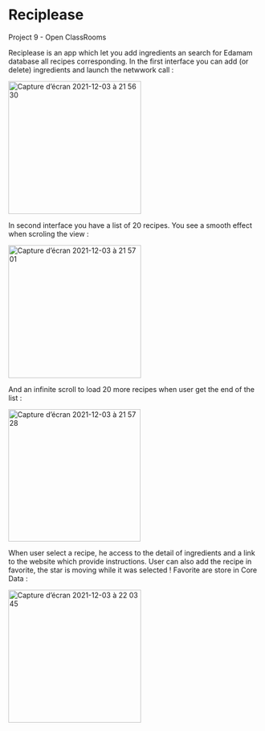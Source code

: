# Reciplease
Project 9 - Open ClassRooms

Reciplease is an app which let you add ingredients an search for Edamam database all recipes corresponding.
In the first interface you can add (or delete) ingredients and launch the netwwork call : 

<img width="264" alt="Capture d’écran 2021-12-03 à 21 56 30" src="https://user-images.githubusercontent.com/79853433/144672234-bae89cf3-45ed-481f-9024-a59683b8e4b3.png">

In second interface you have a list of 20 recipes. You see a smooth effect when scroling the view :

<img width="264" alt="Capture d’écran 2021-12-03 à 21 57 01" src="https://user-images.githubusercontent.com/79853433/144672328-1ac5e4b8-32d0-4b89-a959-8d32cc93d601.png">

And an infinite scroll to load 20 more recipes when user get the end of the list :

<img width="263" alt="Capture d’écran 2021-12-03 à 21 57 28" src="https://user-images.githubusercontent.com/79853433/144672415-19a22429-7752-495c-ad0a-257cef47d042.png">


When user select a recipe, he access to the detail of ingredients and a link to the website which provide instructions.
User can also add the recipe in favorite, the star is moving while it was selected ! Favorite are store in Core Data :

<img width="264" alt="Capture d’écran 2021-12-03 à 22 03 45" src="https://user-images.githubusercontent.com/79853433/144672802-553f881b-9d91-4b71-ba09-117e9a13d56e.png">

